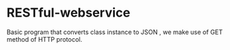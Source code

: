 # RESTful-webservice
Basic program that converts class instance to JSON , we make use of GET method of HTTP protocol.

